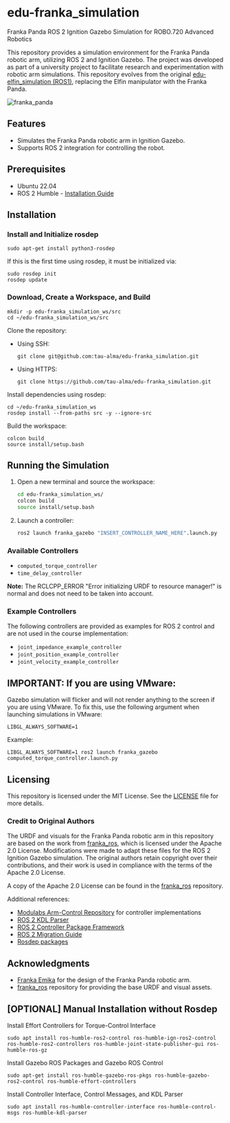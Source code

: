 # edu-franka_simulation
Franka Panda ROS 2 Ignition Gazebo Simulation for ROBO.720 Advanced Robotics

This repository provides a simulation environment for the Franka Panda robotic arm, utilizing ROS 2 and Ignition Gazebo. The project was developed as part of a university project to facilitate research and experimentation with robotic arm simulations. This repository evolves from the original [edu-elfin_simulation (ROS1)](https://github.com/tau-alma/edu-elfin_simulation), replacing the Elfin manipulator with the Franka Panda.

![franka_panda](https://github.com/user-attachments/assets/ac0c12a9-e2b9-4969-81b0-b1c8e54c6e45)


## Features
- Simulates the Franka Panda robotic arm in Ignition Gazebo.
- Supports ROS 2 integration for controlling the robot.

## Prerequisites
- Ubuntu 22.04
- ROS 2 Humble - [Installation Guide](https://docs.ros.org/en/humble/Installation/Ubuntu-Install-Debs.html)

## Installation

### Install and Initialize rosdep
```
sudo apt-get install python3-rosdep
```
If this is the first time using rosdep, it must be initialized via:
```
sudo rosdep init
rosdep update
```
### Download, Create a Workspace, and Build
```
mkdir -p edu-franka_simulation_ws/src
cd ~/edu-franka_simulation_ws/src
```
Clone the repository:
- Using SSH:
  ```
  git clone git@github.com:tau-alma/edu-franka_simulation.git
  ```
- Using HTTPS:
  ```
  git clone https://github.com/tau-alma/edu-franka_simulation.git
  ```
Install dependencies using rosdep:
```
cd ~/edu-franka_simulation_ws
rosdep install --from-paths src -y --ignore-src
```
Build the workspace:
```
colcon build
source install/setup.bash
```
## Running the Simulation
1. Open a new terminal and source the workspace:
   ```bash
   cd edu-franka_simulation_ws/
   colcon build
   source install/setup.bash
   ```
2. Launch a controller:
   ```bash
   ros2 launch franka_gazebo "INSERT_CONTROLLER_NAME_HERE".launch.py
   ```
### Available Controllers
- `computed_torque_controller`
- `time_delay_controller`

**Note:** The RCLCPP_ERROR "Error initializing URDF to resource manager!" is normal and does not need to be taken into account.

### Example Controllers
The following controllers are provided as examples for ROS 2 control and are not used in the course implementation:
- `joint_impedance_example_controller`
- `joint_position_example_controller`
- `joint_velocity_example_controller`

## IMPORTANT: If you are using VMware:
Gazebo simulation will flicker and will not render anything to the screen if you are using VMware. To fix this, use the following argument when launching simulations in VMware:
```
LIBGL_ALWAYS_SOFTWARE=1
```
Example:
```
LIBGL_ALWAYS_SOFTWARE=1 ros2 launch franka_gazebo computed_torque_controller.launch.py
```

## Licensing
This repository is licensed under the MIT License. See the [LICENSE](LICENSE) file for more details.

### Credit to Original Authors
The URDF and visuals for the Franka Panda robotic arm in this repository are based on the work from [franka_ros](https://github.com/frankaemika/franka_ros), which is licensed under the Apache 2.0 License. Modifications were made to adapt these files for the ROS 2 Ignition Gazebo simulation. The original authors retain copyright over their contributions, and their work is used in compliance with the terms of the Apache 2.0 License.

A copy of the Apache 2.0 License can be found in the [franka_ros](https://github.com/frankaemika/franka_ros) repository.

Additional references:
- [Modulabs Arm-Control Repository](https://github.com/modulabs/arm-control) for controller implementations
- [ROS 2 KDL Parser](https://github.com/ros/kdl_parser/tree/humble)
- [ROS 2 Controller Package Framework](https://control.ros.org/humble/doc/ros2_controllers/doc/writing_new_controller.html)
- [ROS 2 Migration Guide](https://docs.ros.org/en/foxy/The-ROS2-Project/Contributing/Migration-Guide.html)
- [Rosdep packages](https://docs.ros.org/en/humble/Installation/Ubuntu-Install-Debs.html#install-ros-2-packages)

## Acknowledgments
- [Franka Emika](https://www.franka.de/) for the design of the Franka Panda robotic arm.
- [franka_ros](https://github.com/frankaemika/franka_ros) repository for providing the base URDF and visual assets.


## [OPTIONAL] Manual Installation without Rosdep

Install Effort Controllers for Torque-Control Interface
```
sudo apt install ros-humble-ros2-control ros-humble-ign-ros2-control ros-humble-ros2-controllers ros-humble-joint-state-publisher-gui ros-humble-ros-gz
```

Install Gazebo ROS Packages and Gazebo ROS Control
```
sudo apt-get install ros-humble-gazebo-ros-pkgs ros-humble-gazebo-ros2-control ros-humble-effort-controllers
```

Install Controller Interface, Control Messages, and KDL Parser
```
sudo apt install ros-humble-controller-interface ros-humble-control-msgs ros-humble-kdl-parser
```

